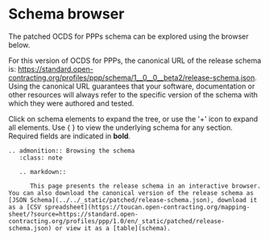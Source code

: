 # Schema browser

The patched OCDS for PPPs schema can be explored using the browser below.

For this version of OCDS for PPPs, the canonical URL of the release schema is: <https://standard.open-contracting.org/profiles/ppp/schema/1__0__0__beta2/release-schema.json>. Using the canonical URL guarantees that your software, documentation or other resources will always refer to the specific version of the schema with which they were authored and tested.

Click on schema elements to expand the tree, or use the '+' icon to expand all elements. Use { } to view the underlying schema for any section. Required fields are indicated in **bold**.

```eval_rst
.. admonition:: Browsing the schema
   :class: note

   .. markdown::

      This page presents the release schema in an interactive browser. You can also download the canonical version of the release schema as [JSON Schema](../../_static/patched/release-schema.json), download it as a [CSV spreadsheet](https://toucan.open-contracting.org/mapping-sheet/?source=https://standard.open-contracting.org/profiles/ppp/1.0/en/_static/patched/release-schema.json) or view it as a [table](schema).
```

<script src="../../_static/docson/public/js/widget.js" data-schema="../../../_static/patched/release-schema.json"></script>
